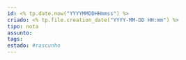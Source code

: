 ```yaml
---
id: <% tp.date.now("YYYYMMDDHHmmss") %>
criado: <% tp.file.creation_date("YYYY-MM-DD HH:mm") %>
tipo: nota
assunto: 
tags: 
estado: #rascunho
---
```

